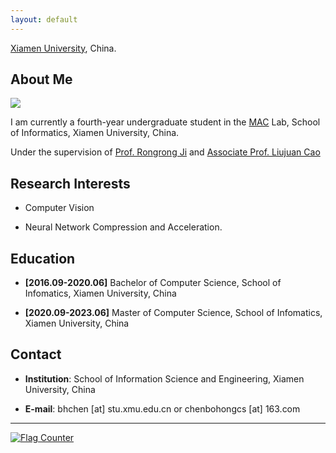 ```yaml
---
layout: default
---
```


[Xiamen University](http://www.xmu.edu.cn/), China.

## About Me

<img class="profile-picture" src="https://alykkid.oss-cn-shenzhen.aliyuncs.com/md/img/BohongChen.jpg">

I am currently a fourth-year undergraduate student in the [MAC](http://mac.xmu.edu.cn/) Lab, School of Informatics, Xiamen University, China.

Under the supervision of [Prof. Rongrong Ji](http://mac.xmu.edu.cn/rrji-cn.html) and [Associate Prof. Liujuan Cao](https://information.xmu.edu.cn/info/1019/3182.htm)

## Research Interests 

- Computer Vision

- Neural Network Compression and Acceleration.

## Education

- **[2016.09-2020.06]** Bachelor of Computer Science, School of Infomatics, Xiamen University, China

- **[2020.09-2023.06]** Master of Computer Science, School of Infomatics, Xiamen University, China


## Contact

- **Institution**: School of Information Science and Engineering, Xiamen University, China

- **E-mail**:  bhchen [at] stu.xmu.edu.cn or chenbohongcs [at] 163.com 

---
<a href="https://info.flagcounter.com/ioa7"><img src="https://s05.flagcounter.com/count/ioa7/bg_FFFFFF/txt_000000/border_CCCCCC/columns_2/maxflags_4/viewers_0/labels_0/pageviews_1/flags_0/percent_0/" alt="Flag Counter" border="0" img class="profile-picture"></a>